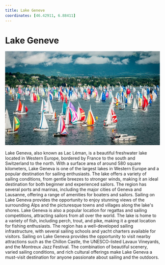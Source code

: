 ```yaml
---
title: Lake Geneve
coordinates: [46.42911, 6.88411]
---
```

# Lake Geneve

![Main image](../img/planned/lake-geneve.jpg)

Lake Geneva, also known as Lac Léman, is a beautiful freshwater lake located in Western Europe, bordered by France to the south and Switzerland to the north. With a surface area of around 580 square kilometers, Lake Geneva is one of the largest lakes in Western Europe and a popular destination for sailing enthusiasts. The lake offers a variety of sailing conditions, from gentle breezes to stronger winds, making it an ideal destination for both beginner and experienced sailors. The region has several ports and marinas, including the major cities of Geneva and Lausanne, offering a range of amenities for boaters and sailors. Sailing on Lake Geneva provides the opportunity to enjoy stunning views of the surrounding Alps and the picturesque towns and villages along the lake's shores. Lake Geneva is also a popular location for regattas and sailing competitions, attracting sailors from all over the world. The lake is home to a variety of fish, including perch, trout, and pike, making it a great location for fishing enthusiasts. The region has a well-developed sailing infrastructure, with several sailing schools and yacht charters available for visitors. Sailing on Lake Geneva provides the opportunity to visit nearby attractions such as the Chillon Castle, the UNESCO-listed Lavaux Vineyards, and the Montreux Jazz Festival. The combination of beautiful scenery, varied sailing conditions, and rich cultural offerings make Lake Geneva a must-visit destination for anyone passionate about sailing and the outdoors.